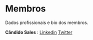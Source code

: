 # Membros
Dados profissionais e bio dos membros.


**Cândido Sales** : [Linkedin](https://www.linkedin.com/in/candidosales/) [Twitter](https://twitter.com/candidosales)
